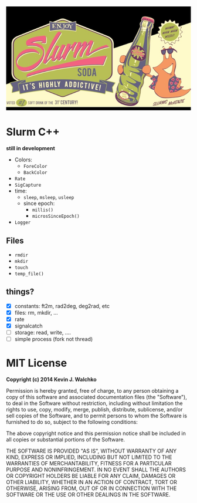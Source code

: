 ![](https://github.com/MomsFriendlyRobotCompany/slurm/blob/master/pics/slurm.jpg?raw=true)

# Slurm C++

**still in development**

- Colors:
    - `ForeColor`
    - `BackColor`
- `Rate`
- `SigCapture`
- time:
    - `sleep`, `msleep`, `usleep`
    - since epoch:
        - `millis()`
        - `microsSinceEpoch()`
- `Logger`

## Files

- `rmdir`
- `mkdir`
- `touch`
- `temp_file()`

## things?

- [x] constants: ft2m, rad2deg, deg2rad, etc
- [x] files: rm, mkdir, ...
- [x] rate
- [x] signalcatch
- [ ] storage: read, write, ....
- [ ] simple process (fork not thread)

# MIT License

**Copyright (c) 2014 Kevin J. Walchko**

Permission is hereby granted, free of charge, to any person obtaining a copy of this software and associated documentation files (the "Software"), to deal in the Software without restriction, including without limitation the rights to use, copy, modify, merge, publish, distribute, sublicense, and/or sell copies of the Software, and to permit persons to whom the Software is furnished to do so, subject to the following conditions:

The above copyright notice and this permission notice shall be included in all copies or substantial portions of the Software.

THE SOFTWARE IS PROVIDED "AS IS", WITHOUT WARRANTY OF ANY KIND, EXPRESS OR IMPLIED, INCLUDING BUT NOT LIMITED TO THE WARRANTIES OF MERCHANTABILITY, FITNESS FOR A PARTICULAR PURPOSE AND NONINFRINGEMENT. IN NO EVENT SHALL THE AUTHORS OR COPYRIGHT HOLDERS BE LIABLE FOR ANY CLAIM, DAMAGES OR OTHER LIABILITY, WHETHER IN AN ACTION OF CONTRACT, TORT OR OTHERWISE, ARISING FROM, OUT OF OR IN CONNECTION WITH THE SOFTWARE OR THE USE OR OTHER DEALINGS IN THE SOFTWARE.
